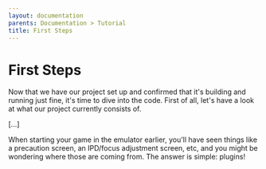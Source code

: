 ```yaml
---
layout: documentation
parents: Documentation > Tutorial
title: First Steps
---
```


# First Steps

Now that we have our project set up and confirmed that it's building and running just fine, it's time to dive into the code. First of all, let's have a look at what our project currently consists of.

[...]

When starting your game in the emulator earlier, you'll have seen things like a precaution screen, an IPD/focus adjustment screen, etc, and you might be wondering where those are coming from. The answer is simple: plugins!
